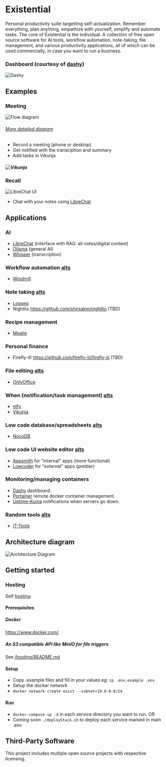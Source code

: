 # Existential
Personal productivity suite targetting self-actualization. Remember everything, plan anything, empathize with yourself, simplify and automate tasks. The core of Existential is the individual. A collection of free open source software for AI tools, workflow automation, note-taking, file management, and various productivity applications, all of which can be used commercially, in case you want to run a business.

### Dashboard (courtesy of [dashy](https://opensource.org/license/mit))
![Dashy](./services/dashy/dashy.png)

## Examples
### Meeting
![Flow diagram](./automations/flows/basic-flow.png)
###### [More detailed diagram](./automations/flows/transcribe/transcription.png)
- Record a meeting (phone or desktop)
- Get notified with the transciption and summary
- Add tasks in Vikunja
##### ![Vikunja](services/vikunja/vikunja.png)

### Recall
![LibreChat UI](./ai/libreChat/recall.png)
- Chat with your notes using [LibreChat](./ai/libreChat/README.md)

## Applications
### AI
- [LibreChat](./ai/libreChat/README.md) (interface with RAG: all notes/digital context)
- [Ollama](./ai/ollama/README.md) (general AI)
- [Whisper](./ai//whisper/README.md) (transcription)

### Workflow automation [alts](./graveyard/lowcodeWorkflow.md)
- [Windmill](./services/windmill/README.md)

### Note taking [alts](./graveyard/notes.md)
- [Logseq](./services/logseq/README.md)
- Nightlio https://github.com/shirsakm/nightlio (TBD)

### Recipe management
- [Mealie](./services/mealie/README.md)

### Personal finance
- Firefly-III https://github.com/firefly-iii/firefly-iii (TBD)

### File editing [alts](./graveyard/fileEditor.md)
- [OnlyOffice](https://www.onlyoffice.com/download-desktop.aspx#desktop)

### When (notification/task management) [alts](./graveyard/when.md)
- [ntfy](./services/ntfy/README.md)
- [Vikunja](./services/vikunja/README.md)

### Low code database/spreadsheets [alts](./graveyard/lowcodeDB.md)
- [NocoDB](./services/nocoDB/README.md)

### Low code UI website editor [alts](./graveyard/lowcodeUI.md)
- [Appsmith](./services/appsmith/README.md) for "internal" apps (more functional)
- [Lowcoder](./services/lowcoder/README.md) for "external" apps (prettier)

### Monitoring/managing containers
- [Dashy](./services/dashy/README.md) dashboard.
- [Portainer](./hosting/portainer/README.md) remote docker container management.
- [Uptime-Kuma](./hosting/uptimeKuma/README.md) notifications when servers go down.

### Random tools [alts](./graveyard/tools.md)
- [IT-Tools](./services/itTools/README.md)

## Architecture diagram
![Architecture Diagram](architecture.png)

## Getting started
### Hosting
Self [hosting](/hosting/README.md).

#### Prerequisites
##### Docker
https://www.docker.com/

##### An S3 compatible API like MinIO for file triggers
See [/hosting/README.md](/hosting/README.md)

#### Setup
- Copy .example files and fill in your values eg: `cp .env.example .env`
- Setup the docker network
- `docker network create exist --subnet=10.0.0.0/24`

#### Run
- `docker-compose up -d` in each service directory you want to run.
OR
- Coming soon `./deployStack.sh` to deploy each service marked in main .env

## Third-Party Software

This project includes multiple open source projects with respective licensing.
